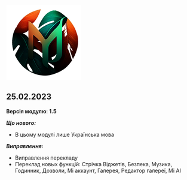 
<img src="https://raw.githubusercontent.com/kazhemons/CNtoRU/main/img/Logo.png">

## 25.02.2023 ##

**Версія модулю**: **1.5**

***Що нового:***
- В цьому модулі лише Українська мова

***Виправлення:***
- Виправлення перекладу
- Переклад новых функцій:
Стрiчка Вiджетiв, Безпека, Музика,
Годинник, Дозволи, Мi аккаунт, Галерея, Редактор галереї, Mi AI
